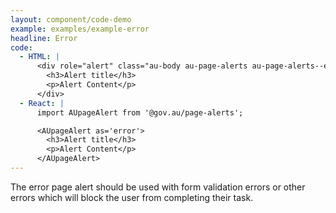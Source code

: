 ```yaml
---
layout: component/code-demo
example: examples/example-error
headline: Error
code:
  - HTML: |
      <div role="alert" class="au-body au-page-alerts au-page-alerts--error">
        <h3>Alert title</h3>
        <p>Alert Content</p>
      </div>
  - React: |
      import AUpageAlert from '@gov.au/page-alerts';

      <AUpageAlert as='error'>
        <h3>Alert title</h3>
        <p>Alert Content</p>
      </AUpageAlert>
---
```


The error page alert should be used with form validation errors or other errors which will block the user from completing their task.
